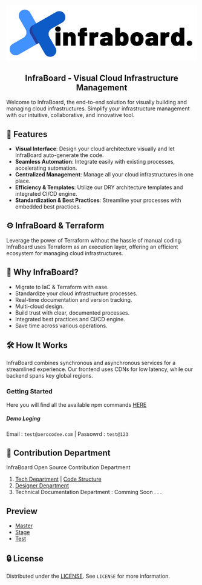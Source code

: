 <p align="center"><img src="./public/logo.png" alt="InfraBorad"/></p>

<h2 align="center">InfraBoard - Visual Cloud Infrastructure Management</h2>

Welcome to InfraBoard, the end-to-end solution for visually building and managing cloud infrastructures. Simplify your infrastructure management with our intuitive, collaborative, and innovative tool.

## 🌟 Features

- **Visual Interface**: Design your cloud architecture visually and let InfraBoard auto-generate the code.
- **Seamless Automation**: Integrate easily with existing processes, accelerating automation.
- **Centralized Management**: Manage all your cloud infrastructures in one place.
- **Efficiency & Templates**: Utilize our DRY architecture templates and integrated CI/CD engine.
- **Standardization & Best Practices**: Streamline your processes with embedded best practices.

## ⚙️ InfraBoard & Terraform

Leverage the power of Terraform without the hassle of manual coding. InfraBoard uses Terraform as an execution layer, offering an efficient ecosystem for managing cloud infrastructures.

## 🚀 Why InfraBoard?

- Migrate to IaC & Terraform with ease.
- Standardize your cloud infrastructure processes.
- Real-time documentation and version tracking.
- Multi-cloud design.
- Build trust with clear, documented processes.
- Integrated best practices and CI/CD engine.
- Save time across various operations.

## 🛠 How It Works

InfraBoard combines synchronous and asynchronous services for a streamlined experience. Our frontend uses CDNs for low latency, while our backend spans key global regions.

### Getting Started
Here you will find all the available npm commands [HERE](https://github.com/xerocodee/InfraBoard/wiki/Getting-Started)

##### Demo Loging

Email : `test@xerocodee.com` | Passowrd : `test@123`

## 🤝 Contribution Department

InfraBoard Open Source Contribution Department

1. [Tech Department](./CONTRIBUTING.md) | [Code Structure](./STRUCTURE.md)
2. [Designer Department](https://www.figma.com/file/HALTRuGqqInPg3VQ0kMwH2/InfraBoard?type=design&node-id=0%3A1&mode=design&t=GNyhaHaAAO4b4RgK-1)
3. Technical Documentation Department : Comming Soon . . .

## Preview

- [Master](https://master.d168r6ki0y08e.amplifyapp.com	)
- [Stage](https://stage.d168r6ki0y08e.amplifyapp.com)
- [Test](https://test.d168r6ki0y08e.amplifyapp.com)

## 🔒 License

Distributed under the [LICENSE](./LICENSE). See `LICENSE` for more information.
